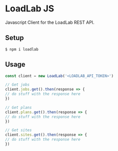 # LoadLab JS
Javascript Client for the LoadLab REST API.

## Setup

    $ npm i loadlab

## Usage

```js
const client = new LoadLab('<LOADLAB_API_TOKEN>')

// Get jobs
client.jobs.get().then(response => {
// do stuff with the response here
})

// Get plans
client.plans.get().then(response => {
// do stuff with the response here
})

// Get sites
client.sites.get().then(response => {
// do stuff with the response here
})

```

